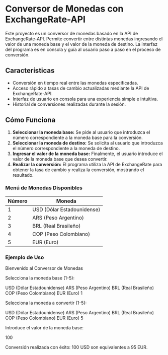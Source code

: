 # Conversor de Monedas con ExchangeRate-API

Este proyecto es un conversor de monedas basado en la API de ExchangeRate-API. Permite convertir entre distintas monedas ingresando el valor de una moneda base y el valor de la moneda de destino. La interfaz del programa es en consola y guía al usuario paso a paso en el proceso de conversión.

## Características

- Conversión en tiempo real entre las monedas especificadas.
- Acceso rápido a tasas de cambio actualizadas mediante la API de ExchangeRate-API.
- Interfaz de usuario en consola para una experiencia simple e intuitiva.
- Historial de conversiones realizadas durante la sesión.

## Cómo Funciona

1. **Seleccionar la moneda base:** Se pide al usuario que introduzca el número correspondiente a la moneda base para la conversión.
2. **Seleccionar la moneda de destino:** Se solicita al usuario que introduzca el número correspondiente a la moneda de destino.
3. **Ingresar el valor de la moneda base:** Finalmente, el usuario introduce el valor de la moneda base que desea convertir.
4. **Realizar la conversión:** El programa utiliza la API de ExchangeRate para obtener la tasa de cambio y realiza la conversión, mostrando el resultado.

### Menú de Monedas Disponibles

| Número | Moneda                   |
|--------|---------------------------|
| 1      | USD (Dólar Estadounidense) |
| 2      | ARS (Peso Argentino)       |
| 3      | BRL (Real Brasileño)       |
| 4      | COP (Peso Colombiano)      |
| 5      | EUR (Euro)                 |

### Ejemplo de Uso

Bienvenido al Conversor de Monedas

Selecciona la moneda base (1-5):

USD (Dólar Estadounidense)
ARS (Peso Argentino)
BRL (Real Brasileño)
COP (Peso Colombiano)
EUR (Euro)
1

Selecciona la moneda a convertir (1-5):

USD (Dólar Estadounidense)
ARS (Peso Argentino)
BRL (Real Brasileño)
COP (Peso Colombiano)
EUR (Euro)
5

Introduce el valor de la moneda base:

100

Conversión realizada con éxito: 100 USD son equivalentes a 95 EUR.
